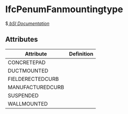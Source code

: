 IfcPenumFanmountingtype
=======================
$[ _bSI
Documentation_](https://standards.buildingsmart.org/IFC/DEV/IFC4_2/FINAL/HTML/schema//pset/penum_fanmountingtype.htm)


Attributes
----------
| Attribute        | Definition   |
|------------------|--------------|
| CONCRETEPAD      |              |
| DUCTMOUNTED      |              |
| FIELDERECTEDCURB |              |
| MANUFACTUREDCURB |              |
| SUSPENDED        |              |
| WALLMOUNTED      |              |
